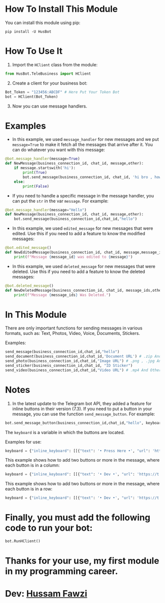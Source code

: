 # How To Install This Module

You can install this module using pip:

```commandline
pip install -U HusBot
```

# How To Use It

1. Import the `HClient` class from the module:

```python
from HusBot.TeleBusiness import HClient
```

2. Create a client for your business bot:

```python
Bot_Token = "123456:ABCDF" # Here Put Your Token Bot 
bot = HClient(Bot_Token)
```

3. Now you can use message handlers.

# Examples

- In this example, we used `message_handler` for new messages and we put `message=True` to make it fetch all the messages that arrive after it. You can do whatever you want with this message:

```python
@bot.message_handler(message=True)
def NewMessage(business_connection_id, chat_id, message,other):
    if message.startswith('hi'):
        print(True)
        bot.send_message(business_connection_id, chat_id, 'hi bro , how are you today')
    else:
    	print(False)
```

- If you need to handle a specific message in the message handler, you can put the `str` in the var `message`. For example:

```python
@bot.message_handler(message="Hello")
def NewMessage(business_connection_id, chat_id, message,other):
    bot.send_message(business_connection_id,chat_id,"hello")
```

- In this example, we used `edited_message` for new messages that were edited. Use this if you need to add a feature to know the modified messages:

```python
@bot.edited_message()
def NewEditedMessage(business_connection_id, chat_id, message,message_id,other):
    print(f"Message {message_id} was edited to {message}")
```

- In this example, we used `deleted_message` for new messages that were deleted. Use this if you need to add a feature to know the deleted messages:

```python
@bot.deleted_message()
def NewDeletedMessage(business_connection_id, chat_id, message_ids,other):
    print(f"Message {message_ids} Was Deleted.")
```

# In This Module

There are only important functions for sending messages in various formats, such as: Text, Photos, Video, Voice, Documents, Stickers. 

Examples:

```python
send_message(business_connection_id,chat_id,"hello")
send_document(business_connection_id,chat_id,'Document URL') # .zip And Other Extensions
send_photo(business_connection_id,chat_id,"Image URL") # .png , .jpg And Other Extensions
send_sticker(business_connection_id,chat_id, "ID Sticker")
send_video(business_connection_id,chat_id,"Video URL") # .mp4 And Other Extensions
```

# Notes

1. In the latest update to the Telegram bot API, they added a feature for inline buttons in their version (7.3). If you need to put a button in your message, you can use the function `send_message_button`. For example:

```python
bot.send_message_button(business_connection_id,chat_id,"hello", keyboard)
```

The `keyboard` is a variable in which the buttons are located. 

Examples for use:

```python
keyboard = {"inline_keyboard": [[{"text": '• Press Here •', "url": 'https://t.me/t_4_z'}]]}
```

This example shows how to add two buttons or more in the message, where each button is in a column:

```python
keyboard = {"inline_keyboard": [[{"text": '• Dev •', "url": 'https://t.me/t_4_z'},{"text": '• Dev •', "url": 'https://t.me/t_4_z'}]]}
```

This example shows how to add two buttons or more in the message, where each button is in a row:

```python
keyboard = {"inline_keyboard": [[{"text": '• Dev •', "url": 'https://t.me/t_4_z'}],[{"text": '• Dev •', "url": 'https://t.me/t_4_z'}]]}
```

# Finally, you must add the following code to run your bot:

```python
bot.RunHClient()
```

# Thanks for your use, my first module in my programming career.

# Dev: [Hussam Fawzi](https://t.me/t_4_z)
```

